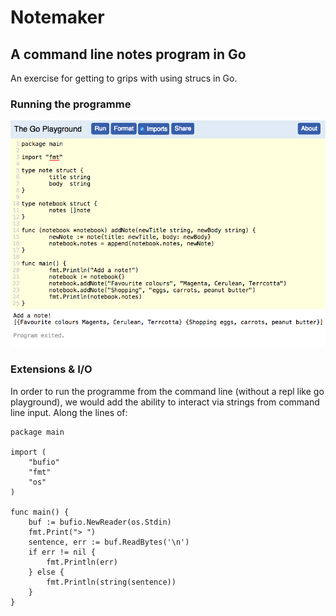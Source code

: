 # Notemaker
## A command line notes program in Go

An exercise for getting to grips with using strucs in Go.

### Running the programme

![](./go_notesapp.png)

### Extensions & I/O

In order to run the programme from the command line (without a repl like go playground), we would add the ability to interact via strings from command line input. Along the lines of:

```
package main

import (
    "bufio"
    "fmt"
    "os"
)

func main() {
    buf := bufio.NewReader(os.Stdin)
    fmt.Print("> ")
    sentence, err := buf.ReadBytes('\n')
    if err != nil {
        fmt.Println(err)
    } else {
        fmt.Println(string(sentence))
    }
}
```
